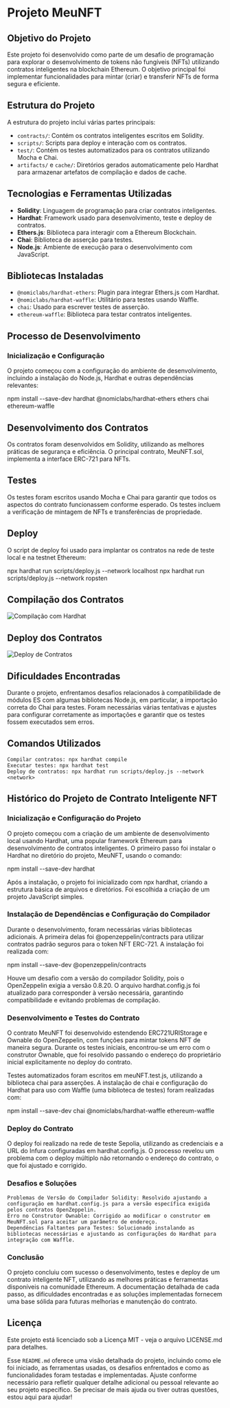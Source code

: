 # Projeto MeuNFT

## Objetivo do Projeto

Este projeto foi desenvolvido como parte de um desafio de programação para explorar o desenvolvimento de tokens não fungíveis (NFTs) utilizando contratos inteligentes na blockchain Ethereum. O objetivo principal foi implementar funcionalidades para mintar (criar) e transferir NFTs de forma segura e eficiente.

## Estrutura do Projeto

A estrutura do projeto inclui várias partes principais:

- `contracts/`: Contém os contratos inteligentes escritos em Solidity.
- `scripts/`: Scripts para deploy e interação com os contratos.
- `test/`: Contém os testes automatizados para os contratos utilizando Mocha e Chai.
- `artifacts/` e `cache/`: Diretórios gerados automaticamente pelo Hardhat para armazenar artefatos de compilação e dados de cache.

## Tecnologias e Ferramentas Utilizadas

- **Solidity**: Linguagem de programação para criar contratos inteligentes.
- **Hardhat**: Framework usado para desenvolvimento, teste e deploy de contratos.
- **Ethers.js**: Biblioteca para interagir com a Ethereum Blockchain.
- **Chai**: Biblioteca de asserção para testes.
- **Node.js**: Ambiente de execução para o desenvolvimento com JavaScript.

## Bibliotecas Instaladas

- `@nomiclabs/hardhat-ethers`: Plugin para integrar Ethers.js com Hardhat.
- `@nomiclabs/hardhat-waffle`: Utilitário para testes usando Waffle.
- `chai`: Usado para escrever testes de asserção.
- `ethereum-waffle`: Biblioteca para testar contratos inteligentes.

## Processo de Desenvolvimento

### Inicialização e Configuração

O projeto começou com a configuração do ambiente de desenvolvimento, incluindo a instalação do Node.js, Hardhat e outras dependências relevantes:

npm install --save-dev hardhat @nomiclabs/hardhat-ethers ethers chai ethereum-waffle

## Desenvolvimento dos Contratos

Os contratos foram desenvolvidos em Solidity, utilizando as melhores práticas de segurança e eficiência. O principal contrato, MeuNFT.sol, implementa a interface ERC-721 para NFTs.

## Testes

Os testes foram escritos usando Mocha e Chai para garantir que todos os aspectos do contrato funcionassem conforme esperado. Os testes incluem a verificação de mintagem de NFTs e transferências de propriedade.

## Deploy

O script de deploy foi usado para implantar os contratos na rede de teste local e na testnet Ethereum:

npx hardhat run scripts/deploy.js --network localhost
npx hardhat run scripts/deploy.js --network ropsten

## Compilação dos Contratos

![Compilação com Hardhat](./path/to/Hardhat_Compile.PNG)

## Deploy dos Contratos

![Deploy de Contratos](./path/to/Deploy.PNG)

## Dificuldades Encontradas

Durante o projeto, enfrentamos desafios relacionados à compatibilidade de módulos ES com algumas bibliotecas Node.js, em particular, a importação correta do Chai para testes. Foram necessárias várias tentativas e ajustes para configurar corretamente as importações e garantir que os testes fossem executados sem erros.

## Comandos Utilizados

    Compilar contratos: npx hardhat compile
    Executar testes: npx hardhat test
    Deploy de contratos: npx hardhat run scripts/deploy.js --network <network>

## Histórico do Projeto de Contrato Inteligente NFT

### Inicialização e Configuração do Projeto

O projeto começou com a criação de um ambiente de desenvolvimento local usando Hardhat, uma popular framework Ethereum para desenvolvimento de contratos inteligentes. O primeiro passo foi instalar o Hardhat no diretório do projeto, MeuNFT, usando o comando:

npm install --save-dev hardhat

Após a instalação, o projeto foi inicializado com npx hardhat, criando a estrutura básica de arquivos e diretórios. Foi escolhida a criação de um projeto JavaScript simples.

### Instalação de Dependências e Configuração do Compilador

Durante o desenvolvimento, foram necessárias várias bibliotecas adicionais. A primeira delas foi @openzeppelin/contracts para utilizar contratos padrão seguros para o token NFT ERC-721. A instalação foi realizada com:

npm install --save-dev @openzeppelin/contracts

Houve um desafio com a versão do compilador Solidity, pois o OpenZeppelin exigia a versão 0.8.20. O arquivo hardhat.config.js foi atualizado para corresponder à versão necessária, garantindo compatibilidade e evitando problemas de compilação.

### Desenvolvimento e Testes do Contrato

O contrato MeuNFT foi desenvolvido estendendo ERC721URIStorage e Ownable do OpenZeppelin, com funções para mintar tokens NFT de maneira segura. Durante os testes iniciais, encontrou-se um erro com o construtor Ownable, que foi resolvido passando o endereço do proprietário inicial explicitamente no deploy do contrato.

Testes automatizados foram escritos em meuNFT.test.js, utilizando a biblioteca chai para asserções. A instalação de chai e configuração do Hardhat para uso com Waffle (uma biblioteca de testes) foram realizadas com:

npm install --save-dev chai @nomiclabs/hardhat-waffle ethereum-waffle

### Deploy do Contrato

O deploy foi realizado na rede de teste Sepolia, utilizando as credenciais e a URL do Infura configuradas em hardhat.config.js. O processo revelou um problema com o deploy múltiplo não retornando o endereço do contrato, o que foi ajustado e corrigido.

### Desafios e Soluções

    Problemas de Versão do Compilador Solidity: Resolvido ajustando a configuração em hardhat.config.js para a versão específica exigida pelos contratos OpenZeppelin.
    Erro no Construtor Ownable: Corrigido ao modificar o construtor em MeuNFT.sol para aceitar um parâmetro de endereço.
    Dependências Faltantes para Testes: Solucionado instalando as bibliotecas necessárias e ajustando as configurações do Hardhat para integração com Waffle.

### Conclusão

O projeto concluiu com sucesso o desenvolvimento, testes e deploy de um contrato inteligente NFT, utilizando as melhores práticas e ferramentas disponíveis na comunidade Ethereum. A documentação detalhada de cada passo, as dificuldades encontradas e as soluções implementadas fornecem uma base sólida para futuras melhorias e manutenção do contrato.

## Licença

Este projeto está licenciado sob a Licença MIT - veja o arquivo LICENSE.md para detalhes.

Esse `README.md` oferece uma visão detalhada do projeto, incluindo como ele foi iniciado, as ferramentas usadas, os desafios enfrentados e como as funcionalidades foram testadas e implementadas. Ajuste conforme necessário para refletir qualquer detalhe adicional ou pessoal relevante ao seu projeto específico. Se precisar de mais ajuda ou tiver outras questões, estou aqui para ajudar!
